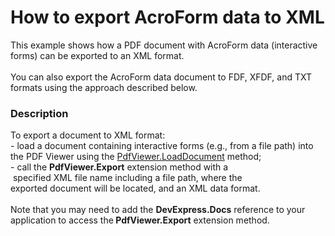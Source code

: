 # How to export AcroForm data to XML


This example shows how a PDF document with AcroForm data (interactive forms) can be exported to an XML format.<br /><br />You can also export the AcroForm data document to FDF, XFDF, and TXT formats using the approach described below.


<h3>Description</h3>

To export&nbsp;a document to&nbsp;XML format: <br />- load a document containing interactive forms (e.g., from a file path)&nbsp;into the PDF Viewer using the <a href="https://documentation.devexpress.com/#WindowsForms/DevExpressXtraPdfViewerPdfViewer_LoadDocumenttopic">PdfViewer.LoadDocument</a> method;<br />- call the&nbsp;<strong>PdfViewer.Export</strong> extension method with a &nbsp;specified&nbsp;XML&nbsp;file&nbsp;name&nbsp;including a file path,&nbsp;where the exported&nbsp;document will be located,&nbsp;and&nbsp;an XML data format.<br /><br />Note that&nbsp;you may need to add&nbsp;the <strong>DevExpress.Docs</strong> reference&nbsp;to your application to access the<strong> PdfViewer.Export</strong> extension&nbsp;method.

<br/>



